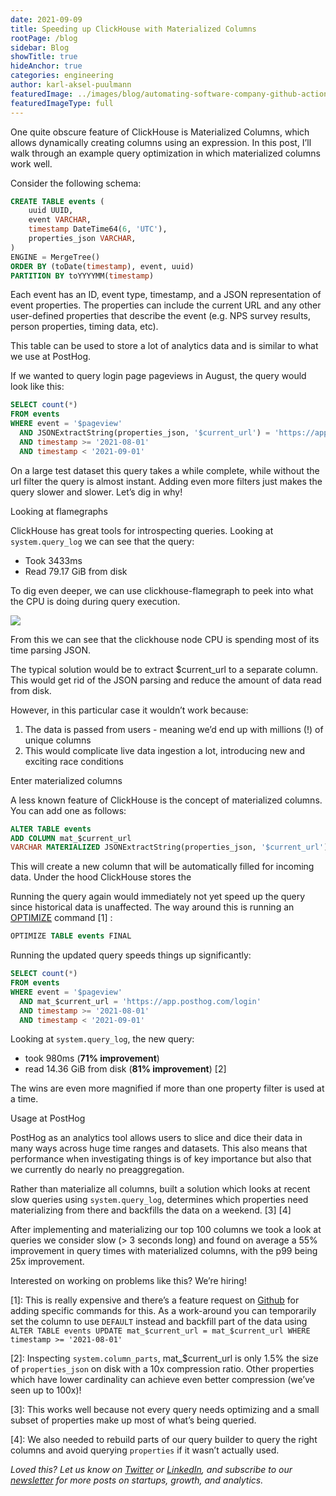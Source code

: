 ```yaml
---
date: 2021-09-09
title: Speeding up ClickHouse with Materialized Columns
rootPage: /blog
sidebar: Blog
showTitle: true
hideAnchor: true
categories: engineering
author: karl-aksel-puulmann
featuredImage: ../images/blog/automating-software-company-github-actions.png
featuredImageType: full
---
```


One quite obscure feature of ClickHouse is Materialized Columns, which allows dynamically creating columns using an expression. In this post, I’ll walk through an example query optimization in which materialized columns work well.

Consider the following schema:

```SQL
CREATE TABLE events (
    uuid UUID,
    event VARCHAR,
    timestamp DateTime64(6, 'UTC'),
    properties_json VARCHAR,
)
ENGINE = MergeTree()
ORDER BY (toDate(timestamp), event, uuid)
PARTITION BY toYYYYMM(timestamp)
```

Each event has an ID,  event type, timestamp, and a JSON representation of event properties. The properties can include the current URL and any other user-defined properties that describe the event (e.g. NPS survey results, person properties, timing data, etc).

This table can be used to store a lot of analytics data and is similar to what we use at PostHog.

If we wanted to query login page pageviews in August, the query would look like this:

```SQL
SELECT count(*)
FROM events
WHERE event = '$pageview'
  AND JSONExtractString(properties_json, '$current_url') = 'https://app.posthog.com/login'
  AND timestamp >= '2021-08-01'
  AND timestamp < '2021-09-01'
```

On a large test dataset this query takes a while complete, while without the url filter the query is almost instant. Adding even more filters just makes the query slower and slower. Let’s dig in why!

Looking at flamegraphs

ClickHouse has great tools for introspecting queries. Looking at `system.query_log`  we can see that the query:

- Took 3433ms
- Read 79.17 GiB from disk

To dig even deeper, we can use clickhouse-flamegraph to peek into what the CPU is doing during query execution.


![](../images/clickhouse-materialized-columns/query-json-extract.svg)


From this we can see that the clickhouse node CPU is spending most of its time parsing JSON.

The typical solution would be to extract $current_url to a separate column. This would get rid of the JSON parsing and reduce the amount of data read from disk.

However, in this particular case it wouldn’t work because:

1. The data is passed from users - meaning we’d end up with millions (!) of unique columns
2. This would complicate live data ingestion a lot, introducing new and exciting race conditions


Enter materialized columns

A less known feature of ClickHouse is the concept of materialized columns. You can add one as follows:

```SQL
ALTER TABLE events
ADD COLUMN mat_$current_url
VARCHAR MATERIALIZED JSONExtractString(properties_json, '$current_url')
```

This will create a new column that will be automatically filled for incoming data. Under the hood ClickHouse stores the

Running the query again would immediately not yet speed up the query since historical data is unaffected. The way around this is running an [OPTIMIZE](https://clickhouse.tech/docs/en/sql-reference/statements/optimize/) command [1] :

```SQL
OPTIMIZE TABLE events FINAL
```

Running the updated query speeds things up significantly:

```SQL
SELECT count(*)
FROM events
WHERE event = '$pageview'
  AND mat_$current_url = 'https://app.posthog.com/login'
  AND timestamp >= '2021-08-01'
  AND timestamp < '2021-09-01'
```

Looking at `system.query_log`, the new query:

- took 980ms (**71% improvement**)
- read 14.36 GiB from disk (**81% improvement**) [2]

The wins are even more magnified if more than one property filter is used at a time.


Usage at PostHog

PostHog as an analytics tool allows users to slice and dice their data in many ways across huge time ranges and datasets. This also means that performance when investigating things is of key importance but also that we currently do nearly no preaggregation.

Rather than materialize all columns, built a solution which looks at recent slow queries using `system.query_log`, determines which properties need materializing from there and backfills the data on a weekend. [3] [4]

After implementing and materializing our top 100 columns we took a look at queries we consider slow (> 3 seconds long) and found on average a 55% improvement in query times with materialized columns, with the p99 being 25x improvement.


Interested on working on problems like this? We’re hiring!

[1]: This is really expensive and there’s a feature request on [Github](https://github.com/ClickHouse/ClickHouse/issues/27730) for adding specific commands for this. As a work-around you can temporarily set the column to use `DEFAULT` instead and backfill part of the data using `ALTER TABLE events UPDATE mat_$current_url = mat_$current_url WHERE timestamp >= '2021-08-01'`

[2]: Inspecting `system.column_parts`, mat_$current_url is only 1.5% the size of `properties_json` on disk with a 10x compression ratio. Other properties which have lower cardinality can achieve even better compression (we’ve seen up to 100x)!

[3]: This works well because not every query needs optimizing and a small subset of properties make up most of what’s being queried.

[4]: We also needed to rebuild parts of our query builder to query the right columns and avoid querying `properties`  if it wasn’t actually used.


_Loved this? Let us know on [Twitter](https://twitter.com/posthoghq) or [LinkedIn](https://linkedin.com/company/posthog), and subscribe to our [newsletter](https://posthog.com/newsletter) for more posts on startups, growth, and analytics._

